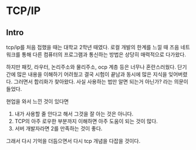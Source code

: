 TCP/IP
====================

## Intro
tcp/ip를 처음 접했을 때는 대학교 2학년 때였다. 
로컬 개발의 한계를 느낄 때 즈음 네트워크를 통해 다른 컴퓨터의 프로그램과 통신하는 방법은 상당히 매력적으로 다가왔다.

 하지만 패킷, 라우터, 논리주소와 물리주소, ocp 계층 등은 너무나 혼란스러웠다. 단기간에 많은 내용을 이해하기 어려웠고 결국 시험이 끝남과 동시에 많은 지식을 잊어버렸다. 그러면서 합리화가 찾아왔다. 사실 사용하는 법만 알면 되는거 아닌가? 라는 의문이 들었다.

 현업을 와서 느낀 것이 있다면
1. 내가 사용할 줄 안다고 해서 그것을 잘 아는 것은 아니다.
2. TCP의 아주 로우한 부분까지 이해하면 아주 도움이 되는 것이 많다.
3. 서버 개발자라면 2를 만족하는 것이 좋다.

그래서 다시 기억을 더듬으면서 다시 tcp 개념을 다잡을 것이다.











